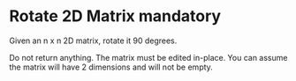 # Rotate 2D Matrix mandatory
Given an n x n 2D matrix, rotate it 90 degrees.

Do not return anything. The matrix must be edited in-place.
You can assume the matrix will have 2 dimensions and will not be empty.